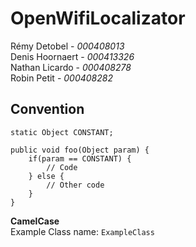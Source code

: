 # OpenWifiLocalizator

Rémy Detobel - *000408013*                         
Denis Hoornaert - *000413326*                         
Nathan Licardo - *000408278*                         
Robin Petit - *000408282*                         


## Convention
```
static Object CONSTANT;

public void foo(Object param) {
    if(param == CONSTANT) {
        // Code
    } else {
        // Other code
    }
}
```
**CamelCase**      
Example Class name:
`ExampleClass`